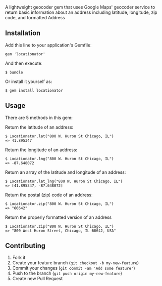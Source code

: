 A lightweight geocoder gem that uses Google Maps' geocoder service to return basic information about an address including latitude, longitude, zip code, and formatted Address

## Installation

Add this line to your application's Gemfile:

    gem 'locationator'

And then execute:

    $ bundle

Or install it yourself as:

    $ gem install locationator

## Usage

There are 5 methods in this gem:

Return the latitude of an address:

    $ Locationator.lat("800 W. Huron St Chicago, IL")
    => 41.895347

Return the longitude of an address:

    $ Locationator.lng("800 W. Huron St Chicago, IL")
    => -87.648072

Return an array of the latitude and longitude of an address:

    $ Locationator.lat_lng("800 W. Huron St Chicago, IL")
    => [41.895347, -87.648072]

Return the postal (zip) code of an address:

    $ Locationator.zip("800 W. Huron St Chicago, IL")
    => "60642"
    
Return the properly formatted version of an address

    $ Locationator.zip("800 W. Huron St Chicago, IL")
    => "800 West Huron Street, Chicago, IL 60642, USA"

## Contributing

1. Fork it
2. Create your feature branch (`git checkout -b my-new-feature`)
3. Commit your changes (`git commit -am 'Add some feature'`)
4. Push to the branch (`git push origin my-new-feature`)
5. Create new Pull Request

